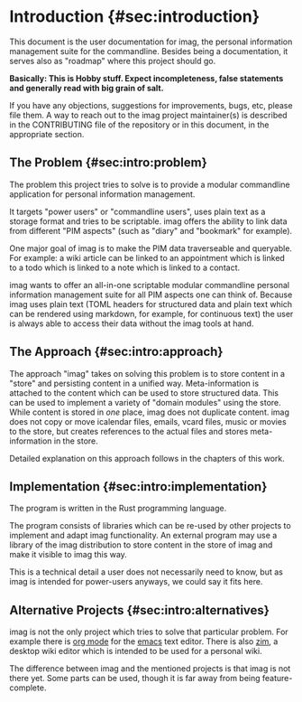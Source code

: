 # Introduction {#sec:introduction}

This document is the user documentation for imag, the personal
information management suite for the commandline. Besides being a documentation,
it serves also as "roadmap" where this project should go.

**Basically: This is Hobby stuff. Expect incompleteness, false statements and
generally read with big grain of salt.**

If you have any objections, suggestions for improvements, bugs, etc, please file
them.
A way to reach out to the imag project maintainer(s) is described in the
CONTRIBUTING file of the repository or in this document, in the appropriate
section.

## The Problem {#sec:intro:problem}

The problem this project tries to solve is to provide a modular commandline
application for personal information management.

It targets "power users" or "commandline users", uses plain text as a storage
format and tries to be scriptable.
imag offers the ability to link data from different "PIM aspects" (such as
"diary" and "bookmark" for example).

One major goal of imag is to make the PIM data traverseable and queryable.
For example: a wiki article can be linked to an appointment which is linked to a
todo which is linked to a note which is linked to a contact.

imag wants to offer an all-in-one scriptable modular commandline personal
information management suite for all PIM aspects one can think of.
Because imag uses plain text (TOML headers for structured data and plain text
which can be rendered using markdown, for example, for continuous text)
the user is always able to access their data without the imag tools at hand.

## The Approach {#sec:intro:approach}

The approach "imag" takes on solving this problem is to store content in a
"store" and persisting content in a unified way.
Meta-information is attached to the content which can be used to store
structured data.
This can be used to implement a variety of "domain modules" using the store.
While content is stored in _one_ place, imag does not duplicate content.
imag does not copy or move icalendar files, emails, vcard files, music or
movies to the store, but creates references to the actual files and stores
meta-information in the store.

Detailed explanation on this approach follows in the chapters of this work.

## Implementation {#sec:intro:implementation}

The program is written in the Rust programming language.

The program consists of libraries which can be re-used by other projects
to implement and adapt imag functionality. An external program may use a
library of the imag distribution to store content in the store of imag and
make it visible to imag this way.

This is a technical detail a user does not necessarily need to know, but as imag
is intended for power-users anyways, we could say it fits here.

## Alternative Projects {#sec:intro:alternatives}

imag is not the only project which tries to solve that particular problem. For
example there is
[org mode](https://orgmode.org)
for the [emacs](https://www.gnu.org/software/emacs/) text editor.
There is also [zim](http://zim-wiki.org/), a desktop wiki editor which is
intended to be used for a personal wiki.

The difference between imag and the mentioned projects is that imag is not there
yet. Some parts can be used, though it is far away from being feature-complete.

